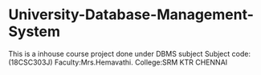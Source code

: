 # University-Database-Management-System

This is a inhouse course project done under DBMS subject
Subject code:(18CSC303J)
Faculty:Mrs.Hemavathi.
College:SRM KTR CHENNAI
